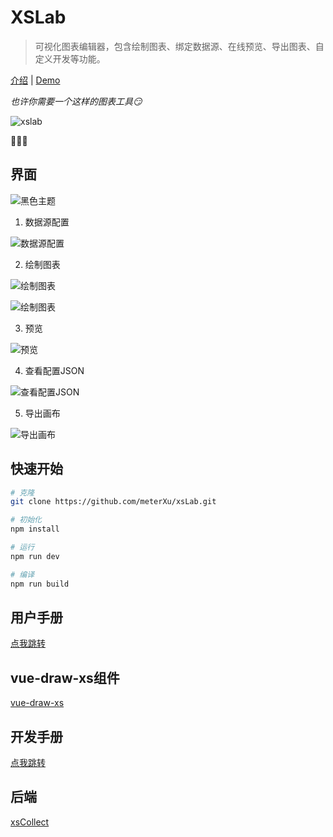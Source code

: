 # XSLab

> 可视化图表编辑器，包含绘制图表、绑定数据源、在线预览、导出图表、自定义开发等功能。

[介绍](https://app.isaacxu.com/xslab/portal/#/) | [Demo](https://app.isaacxu.com/xslab/editor/#/)

*也许你需要一个这样的图表工具:smirk:*

![xslab](http://7u.isaacxu.com/xslab_introduction.png?imageView2/0/w/600)

:clap::clap::clap:

## 界面

![黑色主题](https://user-images.githubusercontent.com/6405875/116405059-d1cb7c80-a861-11eb-8295-8741419887a0.png)

1. 数据源配置

![数据源配置](http://7u.isaacxu.com/xslab_03.png?imageView2/0/w/600)

2. 绘制图表

![绘制图表](http://7u.isaacxu.com/xslab_01.png?imageView2/0/w/600)

![绘制图表](http://7u.isaacxu.com/xslab_02.png?imageView2/0/w/600)

3. 预览

![预览](http://7u.isaacxu.com/xslab_05.png?imageView2/0/w/600)

4. 查看配置JSON

![查看配置JSON](http://7u.isaacxu.com/%E6%9F%A5%E7%9C%8BJSON.jpg?imageView2/0/w/600)

5. 导出画布

![导出画布](http://7u.isaacxu.com/%E5%AF%BC%E5%87%BA%E7%94%BB%E5%B8%83.png?imageView2/0/w/600)

## 快速开始

``` bash
# 克隆
git clone https://github.com/meterXu/xsLab.git

# 初始化
npm install

# 运行
npm run dev

# 编译
npm run build
```
## 用户手册
[点我跳转](https://app.isaacxu.com/xslab/portal/#/xc_doc/0/body/1/0)

## vue-draw-xs组件
[vue-draw-xs](xslab-editor/src/packages/vue-draw-xs/README.md)

## 开发手册
[点我跳转](https://app.isaacxu.com/xslab/portal/#/xc_doc/1/body/1/0)

## 后端
[xsCollect](xslab-rearend/README.md)
